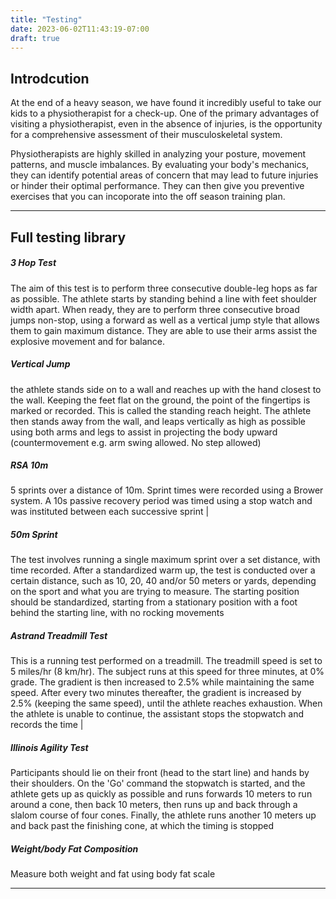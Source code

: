 ```yaml
---
title: "Testing"
date: 2023-06-02T11:43:19-07:00
draft: true
---
```

## Introdcution

At the end of a heavy season, we have found it incredibly useful to take our kids to a physiotherapist for a check-up. One of the primary advantages of visiting a physiotherapist, even in the absence of injuries, is the opportunity for a comprehensive assessment of their musculoskeletal system. 

Physiotherapists are highly skilled in analyzing your posture, movement patterns, and muscle imbalances. By evaluating your body's mechanics, they can identify potential areas of concern that may lead to future injuries or hinder their optimal performance.  They can then give you preventive exercises that you can incoporate into the off season training plan. 

---
## Full testing library 

##### 3 Hop Test
The aim of this test is to perform three consecutive double-leg hops as far as possible. The athlete starts by standing behind a line with feet shoulder width apart. When ready, they are to perform three consecutive broad jumps non-stop, using a forward as well as a vertical jump style that allows them to gain maximum distance. They are able to use their arms assist the explosive movement and for balance.    


##### Vertical Jump                

the athlete stands side on to a wall and reaches up with the hand closest to the wall. Keeping the feet flat on the ground, the point of the fingertips is marked or recorded. This is called the standing reach height. The athlete then stands away from the wall, and leaps vertically as high as possible using both arms and legs to assist in projecting the body upward (countermovement e.g. arm swing allowed. No step allowed)  

##### RSA 10m
5 sprints over a distance of 10m. Sprint times were recorded using a Brower system. A 10s passive recovery period was timed using a stop watch and was instituted between each successive sprint                                                                                                                                                                                                                                                                     |
##### 50m Sprint
The test involves running a single maximum sprint over a set distance, with time recorded. After a standardized warm up, the test is conducted over a certain distance, such as 10, 20, 40 and/or 50 meters or yards, depending on the sport and what you are trying to measure. The starting position should be standardized, starting from a stationary position with a foot behind the starting line, with no rocking movements

##### Astrand Treadmill Test
This is a running test performed on a treadmill. The treadmill speed is set to 5 miles/hr (8 km/hr). The subject runs at this speed for three minutes, at 0% grade. The gradient is then increased to 2.5% while maintaining the same speed. After every two minutes thereafter, the gradient is increased by 2.5% (keeping the same speed), until the athlete reaches exhaustion. When the athlete is unable to continue, the assistant stops the stopwatch and records the time |

##### Illinois Agility Test
Participants should lie on their front (head to the start line) and hands by their shoulders. On the 'Go' command the stopwatch is started, and the athlete gets up as quickly as possible and runs forwards 10 meters to run around a cone, then back 10 meters, then runs up and back through a slalom course of four cones. Finally, the athlete runs another 10 meters up and back past the finishing cone, at which the timing is stopped   

##### Weight/body Fat Composition
Measure both weight and fat using body fat scale

---

